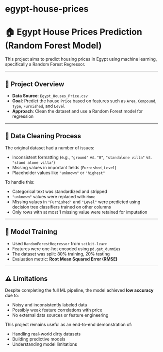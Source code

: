 # egypt-house-prices
# 🏠 Egypt House Prices Prediction (Random Forest Model)

This project aims to predict housing prices in Egypt using machine learning, specifically a Random Forest Regressor.

---

## 📂 Project Overview

- **Data Source**: `Egypt_Houses_Price.csv`
- **Goal**: Predict the house `Price` based on features such as `Area`, `Compound`, `Type`, `Furnished`, and `Level`
- **Approach**: Clean the dataset and use a Random Forest model for regression

---

## 🧹 Data Cleaning Process

The original dataset had a number of issues:
- Inconsistent formatting (e.g., `"ground"` vs. `"0"`, `"standalone villa"` vs. `"stand alone villa"`)
- Missing values in important fields (`Furnished`, `Level`)
- Placeholder values like `"unknown"` or `"highest"`

To handle this:
- Categorical text was standardized and stripped
- `"unknown"` values were replaced with `None`
- Missing values in `"Furnished"` and `"Level"` were predicted using decision tree classifiers trained on other columns
- Only rows with at most 1 missing value were retained for imputation

---

## 🧠 Model Training

- Used `RandomForestRegressor` from `scikit-learn`
- Features were one-hot encoded using `pd.get_dummies`
- The dataset was split: 80% training, 20% testing
- Evaluation metric: **Root Mean Squared Error (RMSE)**

---

## ⚠️ Limitations

Despite completing the full ML pipeline, the model achieved **low accuracy** due to:
- Noisy and inconsistently labeled data
- Possibly weak feature correlations with price
- No external data sources or feature engineering

This project remains useful as an end-to-end demonstration of:
- Handling real-world dirty datasets
- Building predictive models
- Understanding model limitations

